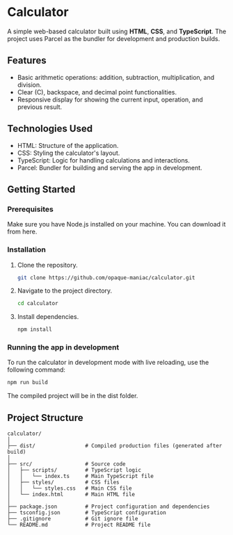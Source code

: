 # Calculator
A simple web-based calculator built using **HTML**, **CSS**, and **TypeScript**. The project uses Parcel as the bundler for development and production builds.

## Features
* Basic arithmetic operations: addition, subtraction, multiplication, and division.
* Clear (C), backspace, and decimal point functionalities.
* Responsive display for showing the current input, operation, and previous result.

## Technologies Used
* HTML: Structure of the application.
* CSS: Styling the calculator's layout.
* TypeScript: Logic for handling calculations and interactions.
* Parcel: Bundler for building and serving the app in development.

## Getting Started
### Prerequisites
Make sure you have Node.js installed on your machine. You can download it from here.

### Installation
1. Clone the repository.
   ``` bash
   git clone https://github.com/opaque-maniac/calculator.git
   ```

2. Navigate to the project directory.
   ``` bash
   cd calculator
   ```
3. Install dependencies.
   ``` bash
   npm install
   ```

### Running the app in development
To run the calculator in development mode with live reloading, use the following command:
   ``` bash
   npm run build
   ```
The compiled project will be in the dist folder.


## Project Structure
```
calculator/
│
├── dist/                # Compiled production files (generated after build)
│
├── src/                 # Source code
│   ├── scripts/         # TypeScript logic
│   │   └── index.ts     # Main TypeScript file
│   ├── styles/          # CSS files
│   │   └── styles.css   # Main CSS file
│   └── index.html       # Main HTML file
│
├── package.json         # Project configuration and dependencies
├── tsconfig.json        # TypeScript configuration
├── .gitignore           # Git ignore file
└── README.md            # Project README file
```
